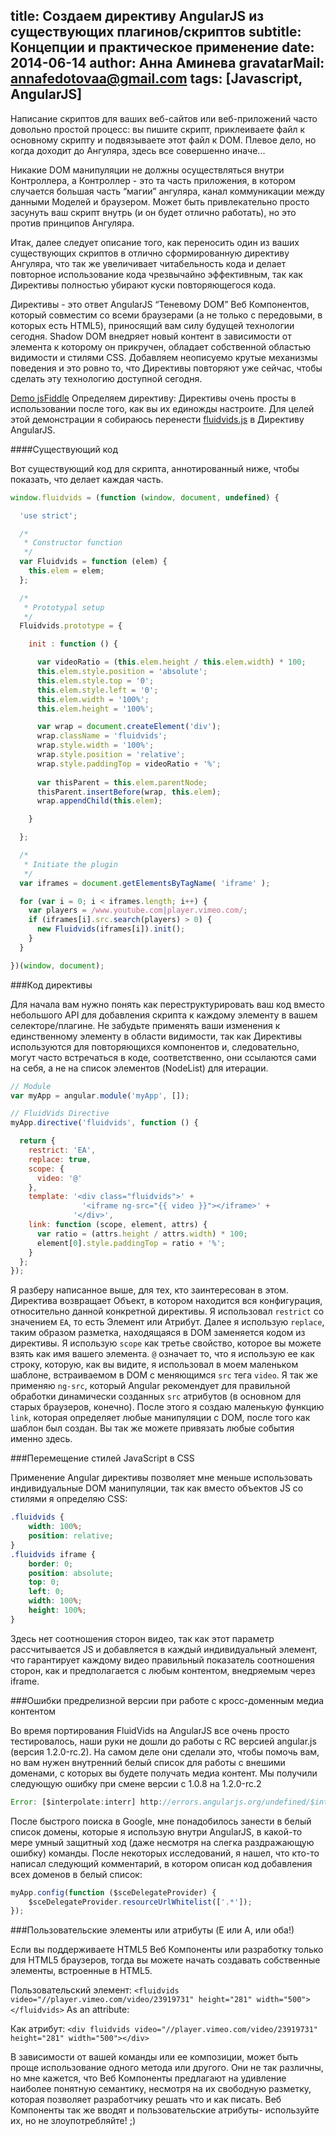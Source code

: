 title: Создаем директиву AngularJS из существующих плагинов/скриптов
subtitle: Концепции и практическое применение
date: 2014-06-14
author: Анна Аминева
gravatarMail: annafedotovaa@gmail.com
tags: [Javascript, AngularJS]
---

Написание скриптов для ваших веб-сайтов или веб-приложений часто довольно простой процесс: вы пишите скрипт, приклеиваете файл к основному скрипту и подвязываете этот файл к DOM. Плевое дело, но когда доходит до Ангуляра, здесь все совершенно иначе...
<!-- more -->


Никакие DOM манипуляции не должны осуществляться внутри Контроллера, а Контроллер - это та часть приложения, в котором случается большая часть “магии” ангуляра, канал коммуникации между данными Моделей и браузером. Может быть привлекательно просто засунуть ваш скрипт внутрь (и он будет отлично работать), но это против принципов Ангуляра.

Итак, далее следует описание того, как переносить один из ваших существующих скриптов в отлично сформированную директиву Ангуляра, что так же увеличивает читабельность кода и делает повторное использование кода чрезвычайно эффективным, так как Директивы полностью убирают куски повторяющегося кода.

Директивы - это ответ AngularJS “Теневому DOM” Веб Компонентов, который совместим со всеми браузерами (а не только с передовыми, в которых есть HTML5), приносящий вам силу будущей технологии сегодня. Shadow DOM внедряет новый контент в зависимости от элемента к которому он прикручен, обладает собственной областью видимости и стилями CSS. Добавляем неописуемо крутые механизмы поведения и это ровно то, что Директивы повторяют уже сейчас, чтобы сделать эту технологию доступной сегодня.

[Demo jsFiddle](http://jsfiddle.net/toddmotto/MvGyc/)
Определяем директиву:
Директивы очень просты в использовании после того, как вы их единожды настроите. Для целей этой демонстрации я собираюсь перенести [fluidvids.js](http://toddmotto.com/fluid-and-responsive-youtube-and-vimeo-videos-with-fluidvids-js) в Директиву AngularJS.

####Существующий код

Вот существующий код для скрипта, аннотированный ниже, чтобы показать, что делает каждая часть.
```js
window.fluidvids = (function (window, document, undefined) {

  'use strict';

  /*
   * Constructor function
   */
  var Fluidvids = function (elem) {
    this.elem = elem;
  };

  /*
   * Prototypal setup
   */
  Fluidvids.prototype = {

    init : function () {

      var videoRatio = (this.elem.height / this.elem.width) * 100;
      this.elem.style.position = 'absolute';
      this.elem.style.top = '0';
      this.elem.style.left = '0';
      this.elem.width = '100%';
      this.elem.height = '100%';

      var wrap = document.createElement('div');
      wrap.className = 'fluidvids';
      wrap.style.width = '100%';
      wrap.style.position = 'relative';
      wrap.style.paddingTop = videoRatio + '%';
      
      var thisParent = this.elem.parentNode;
      thisParent.insertBefore(wrap, this.elem);
      wrap.appendChild(this.elem);

    }

  };

  /*
   * Initiate the plugin
   */
  var iframes = document.getElementsByTagName( 'iframe' );

  for (var i = 0; i < iframes.length; i++) {
    var players = /www.youtube.com|player.vimeo.com/;
    if (iframes[i].src.search(players) > 0) {
      new Fluidvids(iframes[i]).init();
    }
  }

})(window, document);
```
###Код директивы

Для начала вам нужно понять как переструктурировать ваш код вместо небольшого API для добавления скрипта к каждому элементу в вашем селекторе/плагине. Не забудьте применять ваши изменения к единственному элементу в области видимости, так как Директивы используются для повторяющихся компонентов и, следовательно, могут часто встречаться в коде, соответственно, они ссылаются сами на себя, а не на список элементов (NodeList) для итерации.

```js
// Module
var myApp = angular.module('myApp', []);

// FluidVids Directive
myApp.directive('fluidvids', function () {

  return {
    restrict: 'EA',
    replace: true,
    scope: {
      video: '@'
    },
    template: '<div class="fluidvids">' +
                '<iframe ng-src="{{ video }}"></iframe>' +
              '</div>',
    link: function (scope, element, attrs) {
      var ratio = (attrs.height / attrs.width) * 100;
      element[0].style.paddingTop = ratio + '%';
    }
  };
});
```

Я разберу написанное выше, для тех, кто заинтересован в этом. Директива возвращает Объект, в котором находится вся конфигурация, относительно данной конкретной директивы. Я использовал `restrict` со значением `EA`, то есть Элемент или Атрибут. Далее я использую `replace`, таким образом разметка, находящаяся в DOM заменяется кодом из директивы. Я использую `scope` как третье свойство, которое вы можете взять как имя вашего элемента. `@` означает то, что я использую ее как строку, которую, как вы видите, я использовал в моем маленьком шаблоне, встраиваемом в DOM с меняющимся `src` тега `video`. Я так же применяю `ng-src`, который Angular рекомендует для правильной обработки динамически созданных `src` атрибутов (в основном для старых браузеров, конечно). После этого я создаю маленькую функцию `link`, которая определяет любые манипуляции с DOM, после того как шаблон был создан. Вы так же можете привязать любые события именно здесь.

###Перемещение стилей JavaScript в CSS

Применение Angular директивы позволяет мне меньше использовать индивидуальные DOM манипуляции, так как вместо объектов JS со стилями я определяю CSS:

```css
.fluidvids {
    width: 100%;
    position: relative;
}
.fluidvids iframe {
    border: 0;
    position: absolute;
    top: 0;
    left: 0;
    width: 100%;
    height: 100%;
}
```
Здесь нет соотношения сторон видео, так как этот параметр рассчитывается JS и добавляется в каждый индивидуальный элемент, что гарантирует каждому видео правильный показатель соотношения сторон, как и предполагается с любым контентом, внедряемым через iframe.

###Ошибки предрелизной версии при работе с кросс-доменным медиа контентом

Во время портирования FluidVids на AngularJS все очень просто тестировалось, наши руки не дошли до работы с  RC версией angular.js (версия 1.2.0-rc.2). На самом деле они сделали это, чтобы помочь вам, но вам нужен внутренний белый список для работы с внешими доменами, с которых вы будете получать медиа контент. Мы получили следующую ошибку при смене версии с 1.0.8 на 1.2.0-rc.2
```js
Error: [$interpolate:interr] http://errors.angularjs.org/undefined/$interpolate/interr?p0=%7B%7B%20src%2…%24sce%2Finsecurl%3Fp0%3D%252F%252Fplayer.vimeo.com%252Fvideo%252F23919731
```

После быстрого поиска в Google, мне понадобилось занести в белый список домены, которые я использую внутри AngularJS, в какой-то мере умный защитный ход (даже несмотря на слегка раздражающую ошибку) команды. После некоторых исследований, я нашел, что кто-то написал следующий комментарий, в котором описан код добавления всех доменов в белый список:

```js
myApp.config(function ($sceDelegateProvider) {  
    $sceDelegateProvider.resourceUrlWhitelist(['.*']); 
});
```

###Пользовательские элементы или атрибуты (E или A, или оба!)

Если вы поддерживаете HTML5 Веб Компоненты или разработку только для HTML5 браузеров, тогда вы можете начать создавать собственные элементы, встроенные в HTML5.

Пользовательский элемент:
`<fluidvids video="//player.vimeo.com/video/23919731" height="281" width="500"></fluidvids>`
As an attribute:

Как атрибут:
`<div fluidvids video="//player.vimeo.com/video/23919731" height="281" width="500"></div>`

В зависимости от вашей команды или ее композиции, может быть проще использование одного метода или другого. Они не так различны, но мне кажется, что Веб Компоненты предлагают на удивление наиболее понятную семантику, несмотря на их свободную разметку, которая позволяет разработчику решать что и как писать. Веб Компоненты так же вводят и пользовательские атрибуты- используйте их, но не злоупотребляйте! ;)
 
 

